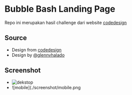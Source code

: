 # Bubble Bash Landing Page

Repo ini merupakan hasil challenge dari website [codedesign](https://codedesign.dev)

## Source

- Design from [codedesign](https://codedesign.dev/challenge/bubble-bash)
- Design by [@glennvhalado](https://www.figma.com/@glennvhalado)

## Screenshot

- ![dekstop](./screenshot/dekstop.png)
- ![mobile](./screenshot/mobile.png

